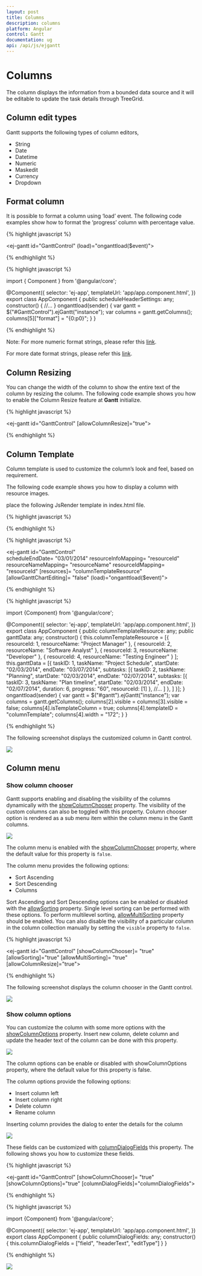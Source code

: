 ```yaml
---
layout: post
title: Columns
description: columns
platform: Angular
control: Gantt
documentation: ug
api: /api/js/ejgantt
---
```

# Columns

The column displays the information from a bounded data source and it will be editable to update the task details through TreeGrid.

## Column edit types

Gantt supports the following types of column editors,

  * String 
  * Date
  * Datetime
  * Numeric
  * Maskedit
  * Currency
  * Dropdown
  
## Format column

It is possible to format a column using ‘load’ event. The following code examples show how to format the ‘progress’ column with percentage value.

{% highlight javascript %}

<ej-gantt id="GanttControl" (load)="onganttload($event)">
</ej-gantt>

{% endhighlight %}

{% highlight javascript %}

import { Component } from '@angular/core';

@Component({
  selector: 'ej-app',
    templateUrl: 'app/app.component.html',
})
export class AppComponent {
    public scheduleHeaderSettings: any;
  constructor() {
     //...
  }
   onganttload(sender) {
        var gantt = $("#GanttControl").ejGantt("instance");
        var columns = gantt.getColumns();
        columns[5]["format"] = "{0:p0}";
    }
}

{% endhighlight %}

Note: For more numeric format strings, please refer this [link](https://msdn.microsoft.com/library/dwhawy9k(v=vs.100).aspx).

For more date format strings, please refer this [link](https://msdn.microsoft.com/library/az4se3k1(v=vs.100).aspx).

## Column Resizing

You can change the width of the column to show the entire text of the column by resizing the column. The following code example shows you how to enable the Column Resize feature at **Gantt** initialize.

{% highlight javascript %}

<ej-gantt id="GanttControl" [allowColumnResize]="true">
</ej-gantt>

{% endhighlight %}

## Column Template

Column template is used to customize the column’s look and feel, based on requirement. 

The following code example shows you how to display a column with resource images.

place the following JsRender template in index.html file.

{% highlight javascript %}

<script type="text/x-jsrender" id="columnTemplate">

    {{"{{"}}if #data['resourceNames']{{}}}}

    <div style="display:inline-block;position:relative;left:10px;top:1px">

        <img src="images/gantt/{{'{{'}}:#data['resourceNames']{{}}}}.png" height="40px" />

    </div>

    <div style='display:inline-block;width:100%;position:relative;left:10px;top:2px'>{{:#data['resourceNames']{{}}}}</div>

    {{"{{"}}/if{{}}}}

</script>

{% endhighlight %}

{% highlight javascript %}

<ej-gantt id="GanttControl"  
        scheduleEndDate= "03/01/2014"
        resourceInfoMapping= "resourceId"
        resourceNameMapping= "resourceName"
        resourceIdMapping= "resourceId"
        [resources]= "columnTemplateResource"
        [allowGanttChartEditing]= "false" 
        (load)="onganttload($event)">
</ej-gantt>

{% endhighlight %}

{% highlight javascript %}

import {Component} from '@angular/core';

@Component({
    selector: 'ej-app',
    templateUrl: 'app/app.component.html',
})
export class AppComponent {
    public columnTemplateResource: any;
    public ganttData: any;
    constructor() {
        this.columnTemplateResource = [{ resourceId: 1, resourceName: "Project Manager" },
            { resourceId: 2, resourceName: "Software Analyst" },
            { resourceId: 3, resourceName: "Developer" },
            { resourceId: 4, resourceName: "Testing Engineer" }
        ];
        this.ganttData = [{
            taskID: 1,
            taskName: "Project Schedule",
            startDate: "02/03/2014",
            endDate: "03/07/2014",
            subtasks: [{
                taskID: 2,
                taskName: "Planning",
                startDate: "02/03/2014",
                endDate: "02/07/2014",
                subtasks: [{
                        taskID: 3,
                        taskName: "Plan timeline",
                        startDate: "02/03/2014",
                        endDate: "02/07/2014",
                        duration: 6,
                        progress: "60",
                        resourceId: [1]
                    },
                    //...
                ]
            }, ]
        }];
    }
    onganttload(sender) {
        var gantt = $("#gantt").ejGantt("instance");
        var columns = gantt.getColumns();
        columns[2].visible = columns[3].visible = false;
        columns[4].isTemplateColumn = true;
        columns[4].templateID = "columnTemplate";
        columns[4].width = "172";
    }
}

{% endhighlight %}

The following screenshot displays the customized column in Gantt control.

![](Columns_images/Columns_img7.png)

## Column menu

### Show column chooser

Gantt supports enabling and disabling the visibility of the columns dynamically with the [showColumnChooser](/api/js/ejgantt#members:showcolumnchooser "showColumnChooser") property. The visibility of the custom columns can also be toggled with this property. Column chooser option is rendered as a sub menu item within the column menu in the Gantt columns. 

![](Columns_images/Columns_img2.png)

The column menu is enabled with the [showColumnChooser](/api/js/ejgantt#members:showcolumnchooser "showColumnChooser") property, where the default value for this property is `false`.

The column menu provides the following options:

* Sort Ascending
* Sort Descending
* Columns 

Sort Ascending and Sort Descending options can be enabled or disabled with the [allowSorting](/api/js/ejgantt#members:allowsorting "allowSorting") property. Single level sorting can be performed with these options. To perform multilevel sorting, [allowMultiSorting](/api/js/ejgantt#members:allowmultisorting "allowMultiSorting") property should be enabled. You can also disable the visibility of a particular column in the column collection manually by setting the `visible` property to `false`.

{% highlight javascript %}

<ej-gantt id="GanttControl"
    [showColumnChooser]= "true"
    [allowSorting]="true"
    [allowMultiSorting]= "true"
    [allowColumnResize]="true">
</ej-gantt>

{% endhighlight %}

The following screenshot displays the column chooser in the Gantt control.

![](Columns_images/Columns_img3.png)

### Show column options

You can customize the column with some more options with the [showColumnOptions](/api/js/ejgantt#members:showcolumnoptions "showColumnOptions") property. Insert new column, delete column and update the header text of the column can be done with this property.

![](Columns_images/Columns_img4.png)

The column options can be enable or disabled with showColumnOptions property, where the default value for this property is false.

The column options provide the following options:

* Insert column left
* Insert column right
* Delete column
* Rename column

Inserting column provides the dialog to enter the details for the column

![](Columns_images/Columns_img5.png)

These fields can be customized with [columnDialogFields](/api/js/ejgantt#members:columndialogfields "columnDialogFields") this property. The following shows you how to customize these fields.

{% highlight javascript %}

<ej-gantt id="GanttControl"
    [showColumnChooser]= "true"
    [showColumnOptions]="true"
    [columnDialogFields]="columnDialogFields">
</ej-gantt>

{% endhighlight %}

{% highlight javascript %}

import {Component} from '@angular/core';

@Component({
    selector: 'ej-app',
    templateUrl: 'app/app.component.html',
})
export class AppComponent {
    public columnDialogFields: any;
    constructor() {
        this.columnDialogFields = ["field", "headerText", "editType"]
    }
}

{% endhighlight %}

![](Columns_images/Columns_img6.png)

